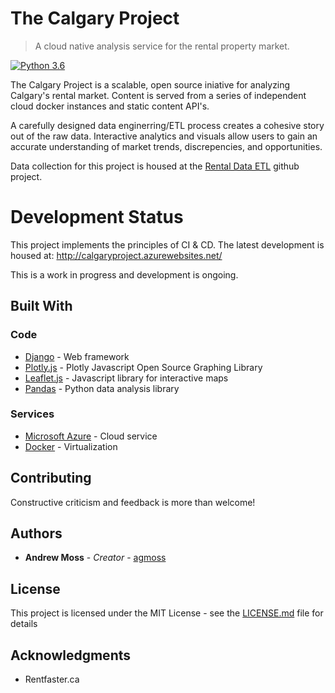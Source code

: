# The Calgary Project
>A cloud native analysis service for the rental property market.

[![Python 3.6](https://img.shields.io/badge/python-3.6-blue.svg)](https://www.python.org/downloads/release/python-360/)


The Calgary Project is a scalable, open source iniative for analyzing Calgary's rental market. Content is served from a series of independent cloud docker instances and static content API's. 

A carefully designed data enginerring/ETL process creates a cohesive story out of the raw data. Interactive analytics and visuals allow users to gain an accurate understanding of market trends, discrepencies, and opportunities. 

Data collection for this project is housed at the [Rental Data ETL](https://github.com/agmoss/Rental-Data-ETL) github project.

# Development Status

This project implements the principles of CI & CD. The latest development is housed at: http://calgaryproject.azurewebsites.net/

This is a work in progress and development is ongoing. 

## Built With

### Code
* [Django](https://www.djangoproject.com/) - Web framework
* [Plotly.js](https://plot.ly/javascript/) - Plotly Javascript Open Source Graphing Library
* [Leaflet.js](https://leafletjs.com/) - Javascript library for interactive maps
* [Pandas](https://pandas.pydata.org/) - Python data analysis library

### Services
* [Microsoft Azure](https://azure.microsoft.com/en-ca/) - Cloud service
* [Docker](https://www.docker.com//) - Virtualization

## Contributing

Constructive criticism and feedback is more than welcome!

## Authors

* **Andrew Moss** - *Creator* - [agmoss](https://github.com/agmoss)

## License

This project is licensed under the MIT License - see the [LICENSE.md](LICENSE.md) file for details

## Acknowledgments

* Rentfaster.ca
